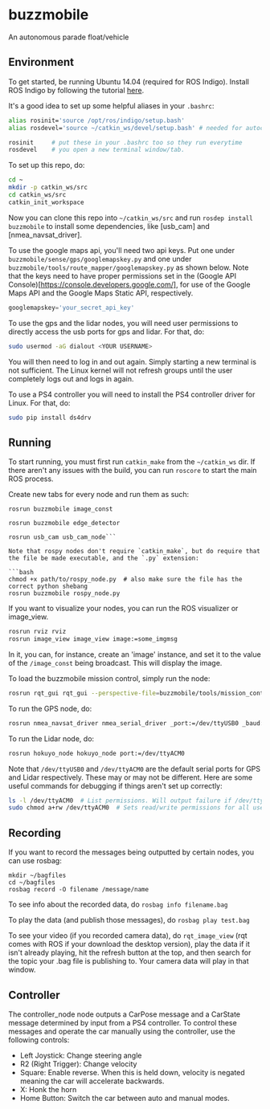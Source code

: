 # buzzmobile
An autonomous parade float/vehicle


Environment
-----------

To get started, be running Ubuntu 14.04 (required for ROS Indigo).
Install ROS Indigo by following the tutorial [here](http://wiki.ros.org/indigo/Installation/Ubuntu).

It's a good idea to set up some helpful aliases in your `.bashrc`:

```bash
alias rosinit='source /opt/ros/indigo/setup.bash'
alias rosdevel='source ~/catkin_ws/devel/setup.bash' # needed for autocompletion

rosinit     # put these in your .bashrc too so they run everytime
rosdevel    # you open a new terminal window/tab.
```

To set up this repo, do:

```bash
cd ~
mkdir -p catkin_ws/src
cd catkin_ws/src
catkin_init_workspace
```

Now you can clone this repo into `~/catkin_ws/src` and run `rosdep install buzzmobile` to install some dependencies, like [usb_cam] and [nmea_navsat_driver].

To use the google maps api, you'll need two api keys. Put one under `buzzmobile/sense/gps/googlemapskey.py` and one under `buzzmobile/tools/route_mapper/googlemapskey.py` as shown below. Note that the keys need to have proper permissions set in the (Google API Console)[https://console.developers.google.com/], for use of the Google Maps API and the Google Maps Static API, respectively.

```python
googlemapskey='your_secret_api_key'
```

To use the gps and the lidar nodes, you will need user permissions to directly access the usb ports for gps and lidar. For that, do:

```bash
sudo usermod -aG dialout <YOUR USERNAME>
```
You will then need to log in and out again. Simply starting a new terminal is not sufficient. The Linux kernel will not refresh groups until the user completely logs out and logs in again.

To use a PS4 controller you will need to install the PS4 controller driver for Linux. For that, do:

```bash
sudo pip install ds4drv
```

Running
-------

To start running, you must first run `catkin_make` from the `~/catkin_ws` dir.
If there aren't any issues with the build, you can run `roscore` to start the
main ROS process.

Create new tabs for every node and run them as such:

```rosrun buzzmobile image_const```

```rosrun buzzmobile edge_detector```

```rosparam set usb_cam/pixel_format yuyv
rosrun usb_cam usb_cam_node```

Note that rospy nodes don't require `catkin_make`, but do require that the file be made executable, and the `.py` extension:

```bash
chmod +x path/to/rospy_node.py  # also make sure the file has the correct python shebang
rosrun buzzmobile rospy_node.py
```

If you want to visualize your nodes, you can run the ROS visualizer or image_view.

```bash
rosrun rviz rviz
rosrun image_view image_view image:=some_imgmsg
```

In it, you can, for instance, create an 'image' instance, and set it to the
value of the `/image_const` being broadcast. This will display the image.

To load the buzzmobile mission control, simply run the node:

```bash
rosrun rqt_gui rqt_gui --perspective-file=buzzmobile/tools/mission_control/Default.perspective
```

To run the GPS node, do:

```bash
rosrun nmea_navsat_driver nmea_serial_driver _port:=/dev/ttyUSB0 _baud:=4800
```

To run the Lidar node, do:

```bash
rosrun hokuyo_node hokuyo_node port:=/dev/ttyACM0
```

Note that `/dev/ttyUSB0` and `/dev/ttyACM0` are the default serial ports for GPS and Lidar respectively. These may or may not be different. Here are some useful commands for debugging if things aren't set up correctly:

```bash
ls -l /dev/ttyACM0  # List permissions. Will output failure if /dev/ttyACM0 is not set.
sudo chmod a+rw /dev/ttyACM0  # Sets read/write permissions for all users, not recommended.
```

Recording
---------

If you want to record the messages being outputted by certain nodes, you can use rosbag:

```
mkdir ~/bagfiles
cd ~/bagfiles
rosbag record -O filename /message/name
```

To see info about the recorded data, do `rosbag info filename.bag`

To play the data (and publish those messages), do `rosbag play test.bag`

To see your video (if you recorded camera data), do `rqt_image_view` (rqt comes with ROS if your download the desktop version), play the data if it isn't already playing, hit the refresh button at the top, and then search for the topic your .bag file is publishing to. Your camera data will play in that window.

Controller
----------

The controller_node node outputs a CarPose message and a CarState message determined by input from a PS4 controller. To control these messages and operate the car manually using the controller, use the following controls:

- Left Joystick: Change steering angle
- R2 (Right Trigger): Change velocity
- Square: Enable reverse. When this is held down, velocity is negated meaning the car will accelerate backwards.
- X: Honk the horn
- Home Button: Switch the car between auto and manual modes.
